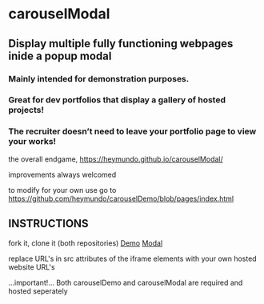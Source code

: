 # carouselModal

## Display multiple fully functioning webpages inide a popup modal
### Mainly intended for demonstration purposes.
### Great for dev portfolios that display a gallery of hosted projects!
### The recruiter doesn’t need to leave your portfolio page to view your works!

the overall endgame, https://heymundo.github.io/carouselModal/

improvements always welcomed

to modify for your own use go to https://github.com/heymundo/carouselDemo/blob/pages/index.html 


## INSTRUCTIONS
fork it, clone it (both repositories) [Demo](https://github.com/heymundo/carouselDemo/blob/pages/index.html) [Modal](https://github.com/heymundo/carouselModal)

replace URL's in src attributes of the iframe elements with your own hosted website URL's

...important!... Both carouselDemo and carouselModal are required and hosted seperately
